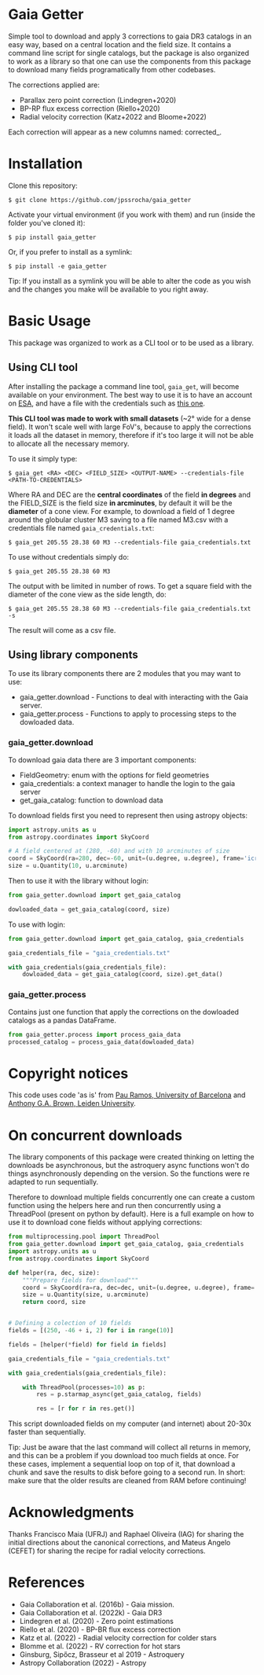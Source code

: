 # Gaia Getter

Simple tool to download and apply 3 corrections to gaia DR3 catalogs in an easy
way, based on a central location and the field size. It contains a command line
script for single catalogs, but the package is also organized to work as a
library so that one can use the components from this package to download many
fields programatically from other codebases.

The corrections applied are:

- Parallax zero point correction (Lindegren+2020)
- BP-RP flux excess correction (Riello+2020)
- Radial velocity correction (Katz+2022 and Bloome+2022)

Each correction will appear as a new columns named: corrected\_<column>.

# Installation

Clone this repository:

`$ git clone https://github.com/jpssrocha/gaia_getter`

Activate your virtual environment (if you work with them) and run (inside the
folder you've cloned it):
    
`$ pip install gaia_getter`

Or, if you prefer to install as a symlink:

`$ pip install -e gaia_getter`

Tip: If you install as a symlink you will be able to alter the code as you wish
and the changes you make will be available to you right away.

# Basic Usage

This package was organized to work as a CLI tool or to be used as a library.

## Using CLI tool

After installing the package a command line tool, `gaia_get`, will become
available on your environment. The best way to use it is to have an account on
[ESA](https://cas.cosmos.esa.int/cas/login?service=https%3A%2F%2Ftools.cosmos.esa.int%2Fprivacy%2Findex.php),
and have a file with the credentials such as [this one](gaia_credentials.txt.example).

**This CLI tool was made to work with small datasets** (~2° wide for a dense
field). It won't scale well with large FoV's, because to apply the corrections
it loads all the dataset in memory, therefore if it's too large it will not be
able to allocate all the necessary memory.

To use it simply type:

`$ gaia_get <RA> <DEC> <FIELD_SIZE> <OUTPUT-NAME> --credentials-file <PATH-TO-CREDENTIALS>`

Where RA and DEC are the **central coordinates** of the field **in degrees**
and the FIELD\_SIZE is the field size **in arcminutes**, by default it will be
the **diameter** of a cone view. For example, to download a field of 1 degree
around the globular cluster M3 saving to a file named M3.csv with a credentials
file named `gaia_credentials.txt`:

`$ gaia_get 205.55 28.38 60 M3 --credentials-file gaia_credentials.txt`

To use without credentials simply do:

`$ gaia_get 205.55 28.38 60 M3`

The output with be limited in number of rows. To get a square field with the
diameter of the cone view as the side length, do:

`$ gaia_get 205.55 28.38 60 M3 --credentials-file gaia_credentials.txt -s`

The result will come as a csv file.

## Using library components

To use its library components there are 2 modules that you may want to use:

- gaia\_getter.download - Functions to deal with interacting with the Gaia server.
- gaia\_getter.process - Functions to apply to processing steps to the dowloaded data.

### gaia\_getter.download

To download gaia data there are 3 important components: 

- FieldGeometry: enum with the options for field geometries
- gaia\_credentials: a context manager to handle the login to the gaia server 
- get\_gaia\_catalog: function to download data

To download fields first you need to represent then using astropy objects:

```python
import astropy.units as u
from astropy.coordinates import SkyCoord

# A field centered at (280, -60) and with 10 arcminutes of size
coord = SkyCoord(ra=280, dec=-60, unit=(u.degree, u.degree), frame='icrs')
size = u.Quantity(10, u.arcminute)
```

Then to use it with the library without login:

```python
from gaia_getter.download import get_gaia_catalog

dowloaded_data = get_gaia_catalog(coord, size)
```

To use with login:

```python
from gaia_getter.download import get_gaia_catalog, gaia_credentials

gaia_credentials_file = "gaia_credentials.txt"

with gaia_credentials(gaia_credentials_file):
    dowloaded_data = get_gaia_catalog(coord, size).get_data()
```

### gaia\_getter.process

Contains just one function that apply the corrections on the dowloaded catalogs
as a pandas DataFrame.

```python
from gaia_getter.process import process_gaia_data
processed_catalog = process_gaia_data(dowloaded_data)
```

# Copyright notices

This code uses code 'as is' from [Pau Ramos, University of Barcelona](https://gitlab.com/icc-ub/public/gaiadr3_zeropoint/) and 
[Anthony G.A. Brown, Leiden University](https://github.com/agabrown/gaiaedr3-flux-excess-correction).

# On concurrent downloads

The library components of this package were created thinking on letting the
downloads be asynchronous, but the astroquery async functions won't do things
asynchronously depending on the version. So the functions were re adapted to
run sequentially.

Therefore to download multiple fields concurrently one can create a custom
function using the helpers here and run then concurrently using a ThreadPool
(present on python by default). Here is a full example on how to use it to 
download cone fields without applying corrections:

```python
from multiprocessing.pool import ThreadPool
from gaia_getter.download import get_gaia_catalog, gaia_credentials
import astropy.units as u
from astropy.coordinates import SkyCoord

def helper(ra, dec, size):
    """Prepare fields for download"""
    coord = SkyCoord(ra=ra, dec=dec, unit=(u.degree, u.degree), frame='icrs')
    size = u.Quantity(size, u.arcminute)
    return coord, size


# Defining a colection of 10 fields
fields = [(250, -46 + i, 2) for i in range(10)] 

fields = [helper(*field) for field in fields]

gaia_credentials_file = "gaia_credentials.txt"

with gaia_credentials(gaia_credentials_file):

    with ThreadPool(processes=10) as p:
        res = p.starmap_async(get_gaia_catalog, fields)

        res = [r for r in res.get()]

```

This script downloaded fields on my computer (and internet) about 20-30x faster
than sequentially.

Tip: Just be aware that the last command will collect all returns
in memory, and this can be a problem if you download too much fields at once.
For these cases, implement a sequential loop on top of it, that download a
chunk and save the results to disk before going to a second run. In short: make
sure that the older results are cleaned from RAM before continuing!

# Acknowledgments

Thanks Francisco Maia (UFRJ) and Raphael Oliveira (IAG) for sharing the initial
directions about the canonical corrections, and Mateus Angelo (CEFET) for
sharing the recipe for radial velocity corrections.

# References

- Gaia Collaboration et al. (2016b) - Gaia mission.
- Gaia Collaboration et al. (2022k) - Gaia DR3
- Lindegren et al. (2020) - Zero point estimations
- Riello et al. (2020) - BP-BR flux excess correction
- Katz et al. (2022) - Radial velocity correction for colder stars
- Blomme et al. (2022) - RV correction for hot stars 
- Ginsburg, Sipőcz, Brasseur et al 2019 - Astroquery
- Astropy Collaboration (2022) - Astropy
